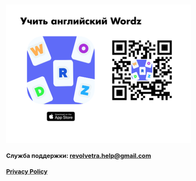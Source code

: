 
<p align="center">
  <img class = "wordz" src = "img/presentation.png" >
</p>


### Служба поддержки: revolvetra.help@gmail.com

### [Privacy Policy](https://oleggibadulin.github.io/WordzApp/privacy_policy.html)
